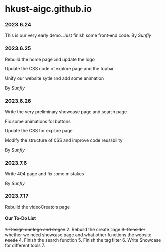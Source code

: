 # hkust-aigc.github.io

### 2023.6.24

This is our very early demo. Just finish some front-end code. By *Sunfly*

### 2023.6.25

Rebuild the home page and update the logo

Update the CSS code of explore page and the topbar

Unify our website sytle and add some animation

By *Sunfly*

### 2023.6.26

Write the ~~very~~ preliminary showcase page and search page

Fix some animations for buttons

Update the CSS for explore page

Modify the structure of CSS and improve code reusability

By *Sunfly*

### 2023.7.6

Write 404 page and fix some mistakes

By *Sunfly*

### 2023.7.17

Rebuild the videoCreators page

#### Our To-Do List

~~1. Design our logo and slogan~~
2. Rebuild the create page
~~3. Consider whether we need showcase page and what other functions the website needs~~
4. Finish the search function
5. Finish the tag filter
6. Write Showcase for different tools
7. 

